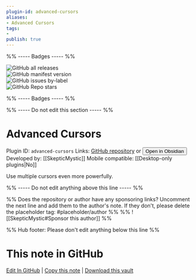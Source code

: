 ```yaml
---
plugin-id: advanced-cursors
aliases:
- Advanced Cursors
tags: 
- 
publish: true
---
```


%% ----- Badges ----- %%

![GitHub all releases](https://img.shields.io/github/downloads/SkepticMystic/advanced-cursors/total?color=573E7A&logo=github&style=for-the-badge)   
![GitHub manifest version](https://img.shields.io/github/manifest-json/v/SkepticMystic/advanced-cursors?color=573E7A&logo=github&style=for-the-badge)   
![GitHub issues by-label](https://img.shields.io/github/issues/SkepticMystic/advanced-cursors/help%20wanted?color=573E7A&logo=github&style=for-the-badge)   
![GitHub Repo stars](https://img.shields.io/github/stars/SkepticMystic/advanced-cursors?color=573E7A&logo=github&style=for-the-badge)

%% ----- Badges ----- %%

%% ----- Do not edit this section ----- %%

# Advanced Cursors

Plugin ID: `advanced-cursors`
Links: [GitHub repository](https://github.com/SkepticMystic/advanced-cursors) or [<button id=HH>Open in Obsidian</button>](obsidian://goto-plugin?id=advanced-cursors)
Developed by: [[SkepticMystic]]
Mobile compatible: [[Desktop-only plugins|No]]

Use multiple cursors even more powerfully.

%% ----- Do not edit anything above this line ----- %% 

%% Does the repository or author have any sponsoring links? Uncomment the next line and add them to the author's note. If they don't, please delete the placeholder tag: #placeholder/author %%
%% ![[SkepticMystic#Sponsor this author]] %%

%% Hub footer: Please don't edit anything below this line %%

# This note in GitHub

<span class="git-footer">[Edit In GitHub](https://github.dev/obsidian-community/obsidian-hub/blob/main/02%20-%20Community%20Expansions/02.05%20All%20Community%20Expansions/Plugins/advanced-cursors.md "git-hub-edit-note") | [Copy this note](https://raw.githubusercontent.com/obsidian-community/obsidian-hub/main/02%20-%20Community%20Expansions/02.05%20All%20Community%20Expansions/Plugins/advanced-cursors.md "git-hub-copy-note") | [Download this vault](https://github.com/obsidian-community/obsidian-hub/archive/refs/heads/main.zip "git-hub-download-vault") </span>